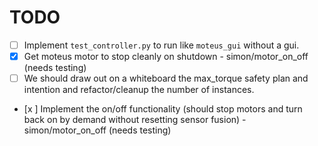 # TODO
- [ ] Implement `test_controller.py` to run like `moteus_gui` without a gui.
- [X] Get moteus motor to stop cleanly on shutdown - simon/motor_on_off (needs testing)
- [ ] We should draw out on a whiteboard the max_torque safety plan and intention and refactor/cleanup the number of instances.
- [x ] Implement the on/off functionality (should stop motors and turn back on by demand without resetting sensor fusion)  - simon/motor_on_off (needs testing)
